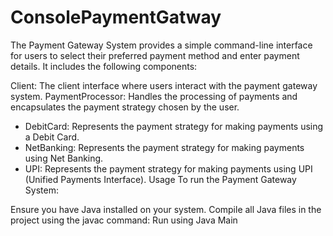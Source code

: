 # ConsolePaymentGatway
The Payment Gateway System provides a simple command-line interface for users to select their preferred payment method and enter payment details. It includes the following components:

Client: The client interface where users interact with the payment gateway system.
PaymentProcessor: Handles the processing of payments and encapsulates the payment strategy chosen by the user.
- DebitCard: Represents the payment strategy for making payments using a Debit Card.
- NetBanking: Represents the payment strategy for making payments using Net Banking.
- UPI: Represents the payment strategy for making payments using UPI (Unified Payments Interface).
Usage
To run the Payment Gateway System:

Ensure you have Java installed on your system.
Compile all Java files in the project using the javac command:
Run using 
Java Main
